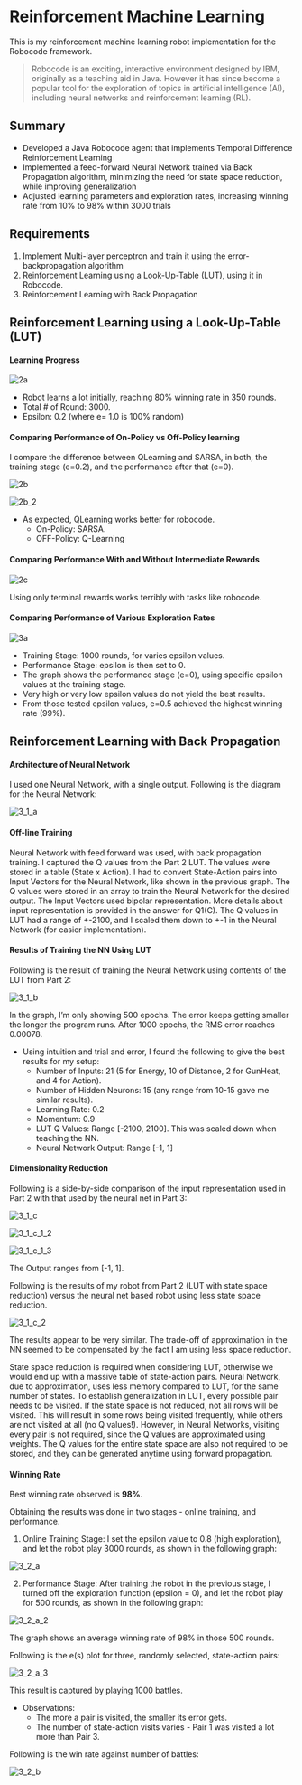 # Reinforcement Machine Learning

This is my reinforcement machine learning robot implementation for the Robocode framework.

> Robocode is an exciting, interactive environment designed by IBM, originally as a teaching aid in
> Java. However it has since become a popular tool for the exploration of topics in artificial
> intelligence (AI), including neural networks and reinforcement learning (RL). 


## Summary

- Developed a Java Robocode agent that implements Temporal Difference Reinforcement Learning
- Implemented a feed-forward Neural Network trained via Back Propagation algorithm, minimizing the need for state
space reduction, while improving generalization
- Adjusted learning parameters and exploration rates, increasing winning rate from 10% to 98% within 3000 trials

## Requirements

1. Implement Multi-layer perceptron and train it using the error-backpropagation algorithm
2. Reinforcement Learning using a Look-Up-Table (LUT), using it in Robocode.
3. Reinforcement Learning with Back Propagation

## Reinforcement Learning using a Look-Up-Table (LUT)

#### Learning Progress

![2a](assets/2a.png)

- Robot learns a lot initially, reaching 80% winning rate in 350 rounds. 
- Total # of Round: 3000.
- Epsilon: 0.2 (where e= 1.0 is 100% random)


#### Comparing Performance of On-Policy vs Off-Policy learning

I compare the difference between QLearning and SARSA, in both, the training stage (e=0.2), and the performance after that (e=0).

![2b](assets/2b.png)

![2b_2](assets/2b_2.png)

- As expected, QLearning works better for robocode.
    - On-Policy: SARSA.
    - OFF-Policy: Q-Learning

#### Comparing Performance With and Without Intermediate Rewards

![2c](assets/2c.png)

Using only terminal rewards works terribly with tasks like robocode.


#### Comparing Performance of Various Exploration Rates

![3a](assets/3a.png)

- Training Stage: 1000 rounds, for varies epsilon values.
- Performance Stage: epsilon is then set to 0.
- The graph shows the performance stage (e=0), using specific epsilon values at the training stage.
- Very high or very low epsilon values do not yield the best results.
- From those tested epsilon values, e=0.5 achieved the highest winning rate (99%).


## Reinforcement Learning with Back Propagation


####  Architecture of Neural Network

I used one Neural Network, with a single output. Following is the diagram for the Neural Network:

![3_1_a](assets/3_1_a.jpg)

#### Off-line Training

Neural Network with feed forward was used, with back propagation training. I captured the Q values from the Part 2 LUT. The values were stored in a table (State x Action). I had to convert State-Action pairs into Input Vectors for the Neural Network, like shown in the previous graph. The Q values were stored in an array to train the Neural Network for the desired output. The Input Vectors used bipolar representation. More details about input representation is provided in the answer for Q1(C). The Q values in LUT had a range of +-2100, and I scaled them down to +-1 in the Neural Network (for easier implementation).

#### Results of Training the NN Using LUT

Following is the result of training the Neural Network using contents of the LUT from Part 2:

![3_1_b](assets/3_1_b.png)

In the graph, I’m only showing 500 epochs. The error keeps getting smaller the longer the program runs. After 1000 epochs, the RMS error reaches 0.00078.

- Using intuition and trial and error, I found the following to give the best results for my setup:
    - Number of Inputs: 21 (5 for Energy, 10 of Distance, 2 for GunHeat, and 4 for Action).
    - Number of Hidden Neurons: 15 (any range from 10-15 gave me similar results).
    - Learning Rate: 0.2
    - Momentum: 0.9
    - LUT Q Values: Range [-2100, 2100]. This was scaled down when teaching the NN.
    - Neural Network Output: Range [-1, 1]


#### Dimensionality Reduction

Following is a side-by-side comparison of the input representation used in Part 2 with that used by the neural net in Part 3:

![3_1_c](assets/3_1_c.jpg)

![3_1_c_1_2](assets/3_1_c_1_2.jpg)

![3_1_c_1_3](assets/3_1_c_1_3.jpg)

The Output ranges from [-1, 1].

Following is the results of my robot from Part 2 (LUT with state space reduction) versus the neural net based robot using less state space reduction.

![3_1_c_2](assets/3_1_c_2.png)

The results appear to be very similar. The trade-off of approximation in the NN seemed to be compensated by the fact I am using less space reduction.

State space reduction is required when considering LUT, otherwise we would end up with a massive table of state-action pairs. Neural Network, due to approximation, uses less memory compared to LUT, for the same number of states. To establish generalization in LUT, every possible pair needs to be visited. If the state space is not reduced, not all rows will be visited. This will result in some rows being visited frequently, while others are not visited at all (no Q values!). However, in Neural Networks, visiting every pair is not required, since the Q values are approximated using weights. The Q values for the entire state space are also not required to be stored, and they can be generated anytime using forward propagation.


#### Winning Rate

Best winning rate observed is **98%**.

Obtaining the results was done in two stages - online training, and performance.

1. Online Training Stage:
I set the epsilon value to 0.8 (high exploration), and let the robot play 3000 rounds, as shown in the following graph:

![3_2_a](assets/3_2_a.png)

2. Performance Stage:
After training the robot in the previous stage, I turned off the exploration function (epsilon = 0), and let the robot play for 500 rounds, as shown in the following graph:

![3_2_a_2](assets/3_2_a_2.png)

The graph shows an average winning rate of 98% in those 500 rounds.

Following is the e(s) plot for three, randomly selected, state-action pairs:

![3_2_a_3](assets/3_2_a_3.png)

This result is captured by playing 1000 battles. 
- Observations:
    - The more a pair is visited, the smaller its error gets.
    - The number of state-action visits varies - Pair 1 was visited a lot more than Pair 3.

Following is the win rate against number of battles:

![3_2_b](assets/3_2_b.png)
